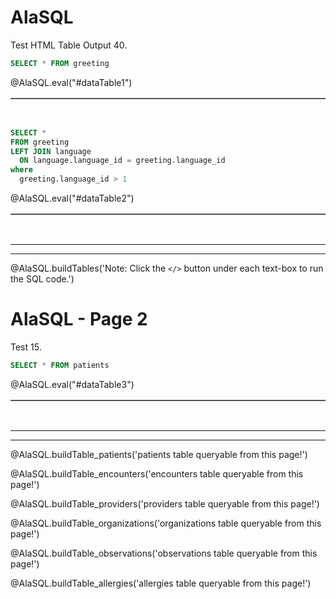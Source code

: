 <!--

author:   Peter EF Camacho

email:    camachop@chop.edu

version:  1.0.0

language: en

narrator: US English Female

logo:     https://liascript.github.io/img/bg-showcase-2.jpg

comment:  Macros for executing SQL code snippets with AlaSQL in LiaScript.

script: https://cdn.jsdelivr.net/npm/alasql@0.6.5/dist/alasql.min.js
attribute: [AlaSQL](https://alasql.org)
           by [Andrey Gershun](agershun@gmail.com)
           & [Mathias Rangel Wulff](m@rawu.dk)
           is licensed under [MIT](https://opensource.org/licenses/MIT)

script: https://cdnjs.cloudflare.com/ajax/libs/PapaParse/4.6.1/papaparse.min.js
attribute: [PapaParse](https://www.papaparse.com)
           by [Matthew Holt](https://twitter.com/mholt6)
           is licensed under [MIT](https://opensource.org/licenses/MIT)

script: https://cdnjs.cloudflare.com/ajax/libs/jquery/3.6.0/jquery.min.js
attribute: [jQuery](https://jquery.com/)
           is licensed under [OpenJS Foundation](https://openjsf.org/)

@AlaSQL.eval
<script>
//////////////////////////////////////////////////////////////////////////////////////////////////////////////////////////////
// BUILD FUNCTIONS
//////////////////////////////////////////////////////////////////////////////////////////////////////////////////////////////
function buildHtmlTable() {
  // Builds the HTML Table out of myList, and writes output to the id attribute assigned via the "@0" argument to this marco.
  var columns = addAllColumnHeaders(myList);
  for (var i = 0 ; i < myList.length ; i++) {
    var row$ = $('<tr/>');
    for (var colIndex = 0 ; colIndex < columns.length ; colIndex++) {
      var cellValue = myList[i][columns[colIndex]];
      if (cellValue == null) { cellValue = ""; }
      row$.append($('<td/>').html(cellValue));
    }
    $(@0).append(row$);
  }
  try { // Error Handling for no null.
    var rowCount = document.getElementById(@0.substring(1)).rows.length - 1;
  } catch(err) {
    var cnt = 0
  }
  if (rowCount > 0) {
    var complete_message = "Query Execution Complete! (See Result Set Below)..."
  } else {
    var complete_message = "No Data to Return.."
  }
  return JSON.stringify(complete_message, null, 3);
}
function addAllColumnHeaders(myList) {
  // Creates and Returns Header Row From Array Data Provided as Input.
  var columnSet = [];
  var headerTr$ = $('<tr/>');
  for (var i = 0 ; i < myList.length ; i++) {
    var rowHash = myList[i];
    for (var key in rowHash) {
      if ($.inArray(key, columnSet) == -1){
        columnSet.push(key);
        headerTr$.append($('<th/>').html(key));
      }
    }
  }
  $(@0).append(headerTr$);
  return columnSet;
}
//////////////////////////////////////////////////////////////////////////////////////////////////////////////////////////////
// 
//////////////////////////////////////////////////////////////////////////////////////////////////////////////////////////////
try {
    var myinput=`@input`
    myinput=myinput.replace(/;$/, ""); // remove trailing semi-colon
    var myStriptArray= myinput.split(';');
    var arrayLength = myStriptArray.length;
    console.clear();
    for (var i = 0; i < arrayLength; i++) {
        if((myStriptArray[i].trim()).length != 0) { // ignore blank queries.
            var myList=alasql(myStriptArray[i]);
        }
        if (myList != 1  & ((myStriptArray[i].trim()).length) != 0) { // If data is returned, format output as table.
            $(@0).html(""); // clear out existing data
            buildHtmlTable();
        } else {
            $(@0).html(""); // clear out existing data
            JSON.stringify("No Data to Return..", null, 3);
        }
    }
} catch(e) {
  let error = new LiaError(e.message, 1);
  try {
    let log = e.message.match(/.*line (\d):.*\n.*\n.*\n(.*)/);
    error.add_detail(0, e.name+": "+log[2], "error", log[1] -1 , 0);
  } catch(e) {
  }
  throw error;
}
</script>
@end

@AlaSQL.buildTables
<script>
    alasql("DROP TABLE IF EXISTS greeting;");
    alasql("CREATE TABLE IF NOT EXISTS greeting (language_id INT, hello STRING);");
    alasql("INSERT INTO greeting VALUES (1,'Hello!');");
    alasql("INSERT INTO greeting VALUES (2,'Aloha!');");
    alasql("INSERT INTO greeting VALUES (3,'Bonjour!');");
    alasql("DROP TABLE IF EXISTS language;");
    alasql("CREATE TABLE IF NOT EXISTS language (language_id INT, language_name STRING);");
    alasql("INSERT INTO language VALUES (1,'English');");
    alasql("INSERT INTO language VALUES (2,'Hawaiian');");
    alasql("INSERT INTO language VALUES (3,'French');");
    JSON.stringify(@0);
</script>
@end

@AlaSQL.buildTable_patients
<script>
    alasql("DROP TABLE IF EXISTS patients;");
    alasql("create table patients (id text,birthdate date,deathdate date,ssn text,drivers text,passport text,prefix text,first text,last text,suffix text,maiden text,marital text,race text,ethnicity text,gender text,birthplace text,address text,city text,state text,county text,zip integer,lat real,lon real);");
    alasql("INSERT INTO patients VALUES ('bf35e4fa-ea4f-40a4-8fe6-1f2f26e0aa45','2000-11-21',null,'999-87-8860','S99917788',null,'Ms.','Cecila','Feil',null,null,null,'white','nonhispanic','F','Nahant  Massachusetts  US','873 Mueller Arcade Unit 96','Ashland','Massachusetts','Middlesex County',null,42.2138985577807,-71.503695110333);");
    alasql("INSERT INTO patients VALUES ('e3af2463-f4c9-4dbb-a8d2-d6a08c5b1460','2013-07-02',null,'999-82-6451',null,null,null,'Lorrie','Leannon',null,null,null,'white','nonhispanic','F','Winthrop  Massachusetts  US','813 Casper Street','Peabody','Massachusetts','Essex County',1940,42.4951616189433,-71.0071749067398);");
    alasql("INSERT INTO patients VALUES ('e061409e-4b85-4ec1-b1f7-02677d51f763','1997-09-11',null,'999-32-2366','S99995098','X50396137X','Ms.','Tabetha','OHara',null,null,null,'white','nonhispanic','F','Auburn  Massachusetts  US','1080 Sawayn Gateway Suite 9','Framingham','Massachusetts','Middlesex County',1701,42.3224819015944,-71.4003256055831);");
    alasql("INSERT INTO patients VALUES ('71e13815-55fb-4734-bcac-6079160d82a0','1973-06-02',null,'999-94-8759','S99996780','X23275205X','Mrs.','Laticia','Flatley',null,'Rempel203','M','white','nonhispanic','F','Boston  Massachusetts  US','469 Gerhold Bay Unit 34','Waltham','Massachusetts','Middlesex County',2451,42.4312144913848,-71.2680783842969);");
    alasql("INSERT INTO patients VALUES ('ca3330c5-bbbc-47e7-addb-302f2e069986','2003-06-23',null,'999-44-5854','S99912993',null,null,'Golden','Pollich',null,null,null,'white','nonhispanic','F','Carlisle  Massachusetts  US','792 OKon Byway','Springfield','Massachusetts','Hampden County',1105,42.0930726815877,-72.5803988374441);");
    alasql("INSERT INTO patients VALUES ('24bca5cf-ba55-457f-8e80-49690202443c','1977-06-28',null,'999-31-8026','S99975475','X46617643X','Mr.','Lionel','Fadel',null,null,'M','white','nonhispanic','M','Dighton  Massachusetts  US','1015 Parisian Divide Unit 26','Fairhaven','Massachusetts','Bristol County',null,41.6529893063487,-70.8948756027136);");
    alasql("INSERT INTO patients VALUES ('841095eb-d29f-4492-8f0e-08011321e85d','2017-04-08',null,'999-81-1909',null,null,null,'Carlton','Leffler',null,null,null,'asian','nonhispanic','M','Ipswich  Massachusetts  US','344 Feest Camp Suite 73','Wakefield','Massachusetts','Middlesex County',1880,42.4780284069299,-71.0892699664186);");
    alasql("INSERT INTO patients VALUES ('ee7f6c74-a8ed-4147-b8e2-4879c8657b0f','1950-04-11',null,'999-24-8407','S99984370','X70737069X','Mr.','Kelvin','Powlowski',null,null,'M','white','nonhispanic','M','Fall River  Massachusetts  US','623 Runolfsson Annex Suite 88','Revere','Massachusetts','Suffolk County',2151,42.4674386785624,-71.0070987954362);");
    alasql("INSERT INTO patients VALUES ('ab6a2662-f6d1-4da6-b3ce-3929d68650d7','1971-01-16',null,'999-76-3317','S99978505','X28929072X','Mrs.','Miesha','Wyman',null,'Jacobs452','M','white','nonhispanic','F','Harvard  Massachusetts  US','850 Thiel Road Unit 0','Westfield','Massachusetts','Hampden County',1086,42.0904434489837,-72.7927566478986);");
    alasql("INSERT INTO patients VALUES ('4440ff11-69ec-440b-a2bd-dc1c14105e8e','2001-11-20',null,'999-68-1710','S99968894',null,'Ms.','Ona','Dooley',null,null,null,'white','hispanic','F','Athol  Massachusetts  US','1048 Weimann Throughway','Northborough','Massachusetts','Worcester County',null,42.3661545339449,-71.6515505734496);");
    alasql("INSERT INTO patients VALUES ('1aa71b23-790e-4d22-92da-c689682c8993','1993-05-03',null,'999-84-7590','S99922416','X45217366X','Ms.','Jeannie','VonRueden',null,null,null,'white','nonhispanic','F','Ashburnham  Massachusetts  US','711 Williamson Dale','Ayer','Massachusetts','Middlesex County',null,42.5198988512541,-71.6009012317879);");
    alasql("INSERT INTO patients VALUES ('848e0227-5d5d-4bdf-8603-207cdea72e2a','1949-03-27',null,'999-87-5716','S99971093','X51980015X','Mrs.','Alda','Kris',null,'Satterfield305','M','white','nonhispanic','F','Mansfield  Massachusetts  US','1090 Wiegand Union','Attleboro','Massachusetts','Bristol County',null,41.9326094578451,-71.3272454816091);");
    alasql("INSERT INTO patients VALUES ('eafd1fd3-3778-423a-ba79-4584bd310eb4','2003-07-05',null,'999-39-2345','S99942603',null,null,'Buford','Lynch',null,null,null,'white','nonhispanic','M','Walpole  Massachusetts  US','332 Witting Mission','Malden','Massachusetts','Middlesex County',null,42.4569197038897,-71.0641138577902);");
    alasql("INSERT INTO patients VALUES ('0288abb6-633c-40c3-ba0c-66c7d957727e','1950-11-28',null,'999-18-7195','S99953954','X15598453X','Mrs.','Keva','Shanahan',null,'Reichel38','M','white','nonhispanic','F','Winchendon  Massachusetts  US','169 Witting Orchard Unit 98','Williamstown','Massachusetts','Berkshire County',null,42.7353013466036,-73.1923384461437);");
    alasql("INSERT INTO patients VALUES ('097079b1-ff8f-4ee0-8ce3-0ea744ecfa21','2003-06-18',null,'999-43-8940','S99945945',null,null,'Maribeth','DAmore',null,null,null,'white','hispanic','F','Fall River  Massachusetts  US','238 Mills Hollow','Holyoke','Massachusetts','Hampden County',1040,42.1738356843755,-72.6457553208547);");
    alasql("INSERT INTO patients VALUES ('78a9a8d6-b3b2-47dc-b4a0-867abec7c78f','1993-05-01',null,'999-75-7372','S99974220','X59022582X','Mr.','James','Wyman',null,null,null,'white','nonhispanic','M','Stoughton  Massachusetts  US','702 Stoltenberg Course Apt 16','Attleboro','Massachusetts','Bristol County',2703,41.9406317547512,-71.311136544988);");
    alasql("INSERT INTO patients VALUES ('c05478a7-a4df-4fd3-8d68-60b9452d4781','2010-10-14',null,'999-96-3194',null,null,null,'Brandon','Hagenes',null,null,null,'white','nonhispanic','M','Natick  Massachusetts  US','519 Thiel Annex Apt 55','Pittsfield','Massachusetts','Berkshire County',null,42.4079671056193,-73.3177862656724);");
    alasql("INSERT INTO patients VALUES ('e188fafe-c1bb-45dc-9627-4ff4e4bc0ec0','2008-07-16',null,'999-93-5743',null,null,null,'Frances','Schumm',null,null,null,'white','nonhispanic','M','Chelsea  Massachusetts  US','826 Hammes Mission Apt 1','Natick','Massachusetts','Middlesex County',null,42.2584672080661,-71.3444415391516);");
    alasql("INSERT INTO patients VALUES ('8db0d104-4c3f-40d3-bcf5-f5eb81b7308f','2002-03-02',null,'999-93-1045','S99931036',null,'Ms.','Essie','Kutch',null,null,null,'white','nonhispanic','F','Cambridge  Massachusetts  US','219 Gorczany Gateway Unit 71','Chelmsford','Massachusetts','Middlesex County',null,42.5642627698721,-71.3448142130082);");
    alasql("INSERT INTO patients VALUES ('df7c1d66-eac2-49bd-9d12-ee17e8758f68','1979-11-19',null,'999-19-4886','S99963281','X82905419X','Mrs.','Iraida','Oberbrunner',null,'Sporer811','M','white','nonhispanic','F','Hanson  Massachusetts  US','903 Spencer Gate Suite 97','Springfield','Massachusetts','Hampden County',null,42.018977154431,-72.5783835627201);");
    alasql("INSERT INTO patients VALUES ('68878f91-5962-4ef2-83e7-43b8298c1708','1977-11-07',null,'999-40-6743','S99988503','X59484000X','Mr.','Ali','Maggio',null,null,'S','asian','nonhispanic','M','Taunton  Massachusetts  US','448 Rath Glen','Boston','Massachusetts','Suffolk County',2118,42.3425177110989,-71.1548454376564);");
    alasql("INSERT INTO patients VALUES ('1c2aa038-9366-4c7d-9a3e-52cb753a670f','1962-09-13',null,'999-19-8817','S99966954','X83180931X','Mr.','Homero','Carrillo',null,null,'M','white','hispanic','M','Gaudalajara  Jalisco  MX','627 Weissnat Fork','Boston','Massachusetts','Suffolk County',2128,42.3109346386431,-71.0700902117231);");
    alasql("INSERT INTO patients VALUES ('8d202c65-427d-4190-8c28-3aa27e1a9f4c','1986-10-24',null,'999-82-4546','S99932840','X66208297X','Mrs.','Mariam','Bogisich',null,'Hermann103','M','white','nonhispanic','F','Milton  Massachusetts  US','1032 McClure Extension Unit 88','Framingham','Massachusetts','Middlesex County',1701,42.3029088307893,-71.4025310847364);");
    alasql("INSERT INTO patients VALUES ('2a6d1e58-88eb-4be0-b6b4-59a471257c2e','1964-10-10',null,'999-22-8704','S99976805','X66668021X','Ms.','Nikia','Herzog',null,null,'S','white','nonhispanic','F','Wareham  Massachusetts  US','679 Robel Junction Apt 36','Quincy','Massachusetts','Norfolk County',2169,42.2640821758816,-71.0518467413496);");
    alasql("INSERT INTO patients VALUES ('e6ff4bf9-09c2-4976-aa84-cca142207cf8','1998-12-23',null,'999-91-5603','S99952608','X23816401X','Ms.','Corie','Howe',null,null,null,'white','nonhispanic','F','West Boylston  Massachusetts  US','580 Hickle Dam','Brookline','Massachusetts','Norfolk County',2215,42.3312937592791,-71.1672225619312);");
    JSON.stringify(@0);
</script>
@end

@AlaSQL.buildTable_encounters
<script>
    alasql("DROP TABLE IF EXISTS encounters;");
    alasql("create table encounters (id text,start date,stop date,patient text,organization text,provider text,encounterclass text,description text,reasondescription text);");
    alasql("INSERT INTO encounters VALUES ('a61f97fa-70c3-4366-90e1-7c6fdcba5cbb','2002-01-24T20:46:46Z','2002-01-24T21:31:46Z','bf35e4fa-ea4f-40a4-8fe6-1f2f26e0aa45','24cb4eab-6166-3530-bddc-a5a8a14a4fc1','7bd4e666-a82d-3ad1-bc7c-b49eb726577b','ambulatory','Encounter for problem',null);");
    alasql("INSERT INTO encounters VALUES ('469fbd8a-ec48-4da9-9165-027144ccf9a0','2014-12-04T23:28:40Z','2014-12-05T00:08:40Z','e3af2463-f4c9-4dbb-a8d2-d6a08c5b1460','d692e283-0833-3201-8e55-4f868a9c0736','f4eb93d1-9187-3cfb-83a4-6d9cd77f7df6','ambulatory','Encounter for problem',null);");
    alasql("INSERT INTO encounters VALUES ('022ad487-e41c-43ba-90f3-eb2d6711f4d3','1998-07-19T12:55:35Z','1998-07-19T13:38:35Z','e061409e-4b85-4ec1-b1f7-02677d51f763','465de31f-3098-365c-af70-48a071e1f5aa','0a8a9359-7b33-3256-a068-b5a7d18ebe4b','ambulatory','Encounter for problem',null);");
    alasql("INSERT INTO encounters VALUES ('9607667e-4c98-4087-9c59-0fd5b6331078','1974-05-17T10:52:30Z','1974-05-17T11:07:30Z','71e13815-55fb-4734-bcac-6079160d82a0','6f122869-a856-3d65-8db9-099bf4f5bbb8','3180b739-e823-37a0-b307-52a6d67db4a5','ambulatory','Encounter for problem',null);");
    alasql("INSERT INTO encounters VALUES ('d8f2b92b-5971-455f-a0b9-99da66d03899','2004-07-03T22:12:27Z','2004-07-03T22:57:27Z','ca3330c5-bbbc-47e7-addb-302f2e069986','60457c13-adb2-3415-82c5-86ab5dab5f93','47cb5349-d261-324a-9109-c888f4a0e966','ambulatory','Encounter for problem',null);");
    alasql("INSERT INTO encounters VALUES ('1d475126-f3c0-41c9-a9ed-f4a0c9a955c4','1978-11-04T06:05:02Z','1978-11-04T06:51:02Z','24bca5cf-ba55-457f-8e80-49690202443c','ef6ab57c-ed94-3dbe-9861-812d515918b3','77a7881d-6dd5-32e1-9e18-521a59749572','ambulatory','Encounter for problem',null);");
    alasql("INSERT INTO encounters VALUES ('32622f63-734e-4433-8628-942ce1585e6a','2018-03-20T11:48:11Z','2018-03-20T12:36:11Z','841095eb-d29f-4492-8f0e-08011321e85d','d692e283-0833-3201-8e55-4f868a9c0736','f4eb93d1-9187-3cfb-83a4-6d9cd77f7df6','ambulatory','Encounter for problem',null);");
    alasql("INSERT INTO encounters VALUES ('0b7d2e65-a9df-4b74-84ed-25feffc23f62','1951-04-21T08:40:57Z','1951-04-21T08:55:57Z','ee7f6c74-a8ed-4147-b8e2-4879c8657b0f','d692e283-0833-3201-8e55-4f868a9c0736','f4eb93d1-9187-3cfb-83a4-6d9cd77f7df6','ambulatory','Encounter for problem',null);");
    alasql("INSERT INTO encounters VALUES ('603a0692-9302-459a-84b4-af631dc3aee8','1971-03-07T16:13:43Z','1971-03-07T16:28:43Z','ab6a2662-f6d1-4da6-b3ce-3929d68650d7','ebc3f5c4-6700-34af-8323-85621c313726','eabb2bff-3216-34da-9f29-824dbca901c3','ambulatory','Encounter for problem',null);");
    alasql("INSERT INTO encounters VALUES ('38de2a79-6bea-438e-963f-804823c1e32d','2002-05-31T06:08:11Z','2002-05-31T07:01:11Z','4440ff11-69ec-440b-a2bd-dc1c14105e8e','331f4c11-d298-308b-aaa1-d7825b29b57f','8ee28b4a-9018-3065-9f6b-0c9b69de7080','ambulatory','Encounter for problem',null);");
    alasql("INSERT INTO encounters VALUES ('228c992b-3877-454c-920d-fa629bb8c5d9','1994-05-12T20:03:59Z','1994-05-12T20:47:59Z','1aa71b23-790e-4d22-92da-c689682c8993','ac8356a5-78f8-3a63-8a1e-59e832fd54e7','f6065151-bf86-330b-a526-ac86b53b440b','ambulatory','Encounter for problem',null);");
    alasql("INSERT INTO encounters VALUES ('77427b07-f03b-49bc-9556-d69b4feed7ef','1950-01-07T13:40:23Z','1950-01-07T13:55:23Z','848e0227-5d5d-4bdf-8603-207cdea72e2a','5e765f2b-e908-3888-9fc7-df2cb87beb58','0359f968-d1a6-30eb-b1cc-e6cc0b4d3513','ambulatory','Encounter for problem',null);");
    alasql("INSERT INTO encounters VALUES ('36279aee-15ff-48ad-a4a6-8ba334466278','2004-12-06T09:48:16Z','2004-12-06T10:36:16Z','eafd1fd3-3778-423a-ba79-4584bd310eb4','d692e283-0833-3201-8e55-4f868a9c0736','f4eb93d1-9187-3cfb-83a4-6d9cd77f7df6','ambulatory','Encounter for problem',null);");
    alasql("INSERT INTO encounters VALUES ('a64c55df-b288-4f78-9996-d2ecf0b65c9d','1952-03-11T04:07:36Z','1952-03-11T04:22:36Z','0288abb6-633c-40c3-ba0c-66c7d957727e','4f3a530e-a2f7-3de0-9a09-c0a70a9ab894','3f15c687-0cfe-3bf2-9e62-34f3c85ff3cb','ambulatory','Encounter for problem',null);");
    alasql("INSERT INTO encounters VALUES ('9c3c633f-c33c-426c-b771-b6117ba7d6fc','2004-04-26T14:03:38Z','2004-04-26T14:42:38Z','097079b1-ff8f-4ee0-8ce3-0ea744ecfa21','5d4b9df1-93ae-3bc9-b680-03249990e558','af01a385-31d3-3c77-8fdb-2867fe88df2f','ambulatory','Encounter for problem',null);");
    alasql("INSERT INTO encounters VALUES ('7c0482a4-04fc-4cdc-9c2b-ff1f28f704db','1994-06-07T13:13:50Z','1994-06-07T13:57:50Z','78a9a8d6-b3b2-47dc-b4a0-867abec7c78f','5e765f2b-e908-3888-9fc7-df2cb87beb58','0359f968-d1a6-30eb-b1cc-e6cc0b4d3513','ambulatory','Encounter for problem',null);");
    alasql("INSERT INTO encounters VALUES ('6dbce8d2-3bb0-4ff9-8e9b-7152ff03cc0c','2011-10-24T09:24:08Z','2011-10-24T10:01:08Z','c05478a7-a4df-4fd3-8d68-60b9452d4781','4f3a530e-a2f7-3de0-9a09-c0a70a9ab894','3f15c687-0cfe-3bf2-9e62-34f3c85ff3cb','ambulatory','Encounter for problem',null);");
    alasql("INSERT INTO encounters VALUES ('5e4a49f2-47e7-4b76-9120-276a79f1766f','2009-01-22T22:23:00Z','2009-01-22T23:15:00Z','e188fafe-c1bb-45dc-9627-4ff4e4bc0ec0','465de31f-3098-365c-af70-48a071e1f5aa','0a8a9359-7b33-3256-a068-b5a7d18ebe4b','ambulatory','Encounter for problem',null);");
    alasql("INSERT INTO encounters VALUES ('e75460f0-5f5c-4aa2-ab0b-200310a96c63','2003-06-13T09:58:22Z','2003-06-13T10:35:22Z','8db0d104-4c3f-40d3-bcf5-f5eb81b7308f','b0e04623-b02c-3f8b-92ea-943fc4db60da','58b66cc1-2b86-377f-ad77-ad8164388e50','ambulatory','Encounter for problem',null);");
    alasql("INSERT INTO encounters VALUES ('a232db22-565f-4559-bb56-edf9021b74b2','1981-01-29T12:47:12Z','1981-01-29T13:33:12Z','df7c1d66-eac2-49bd-9d12-ee17e8758f68','fd328395-ab1d-35c6-a2d0-d05a9a79cf11','1530e81b-106c-32d5-95d5-42a710c92068','ambulatory','Encounter for problem',null);");
    alasql("INSERT INTO encounters VALUES ('95099931-0042-4524-b808-dd6b6447fc0e','1978-07-20T13:40:53Z','1978-07-20T14:17:53Z','68878f91-5962-4ef2-83e7-43b8298c1708','69176529-fd1f-3b3f-abce-a0a3626769eb','c9b3c857-2e24-320c-a79a-87b8a60de63c','ambulatory','Encounter for problem',null);");
    alasql("INSERT INTO encounters VALUES ('c90b2536-b388-479c-aa7e-3406fe4c2211','1963-07-23T15:56:00Z','1963-07-23T16:11:00Z','1c2aa038-9366-4c7d-9a3e-52cb753a670f','ff9863d3-3fa3-3861-900e-f00148f5d9c2','e49edc61-6ba6-324c-bef7-b65f0e10799f','ambulatory','Encounter for problem',null);");
    alasql("INSERT INTO encounters VALUES ('16bc6376-a1cc-4d63-8307-c5d7479dc021','1987-11-30T13:51:47Z','1987-11-30T14:41:47Z','8d202c65-427d-4190-8c28-3aa27e1a9f4c','465de31f-3098-365c-af70-48a071e1f5aa','0a8a9359-7b33-3256-a068-b5a7d18ebe4b','ambulatory','Encounter for problem',null);");
    alasql("INSERT INTO encounters VALUES ('f7ff5032-50cc-480e-90ca-848c85d6d014','1965-09-23T13:40:01Z','1965-09-23T13:55:01Z','2a6d1e58-88eb-4be0-b6b4-59a471257c2e','12c9daf5-a29c-36c9-ac55-28972463e566','aa89beb2-7bc6-35fa-83f7-4b32039e84eb','ambulatory','Encounter for problem',null);");
    alasql("INSERT INTO encounters VALUES ('6c760807-a6b7-4af4-8d50-f32325803448','2000-01-03T07:32:25Z','2000-01-03T08:22:25Z','e6ff4bf9-09c2-4976-aa84-cca142207cf8','3d10019f-c88e-3de5-9916-6107b9c0263d','4b04cd2f-3f27-35bc-8069-f4ca6339529f','ambulatory','Encounter for problem',null);");
    JSON.stringify(@0);
</script>
@end

@AlaSQL.buildTable_providers
<script>
    alasql("DROP TABLE IF EXISTS providers;");
    alasql("create table providers (id text,name text,gender text,speciality text,address text,city text,state text,zip text,lat real,lon real);");
    alasql("INSERT INTO providers VALUES ('7bd4e666-a82d-3ad1-bc7c-b49eb726577b','Lonna Dietrich','F','GENERAL PRACTICE','14 PROSPECT STREET','MILFORD','MA','01757',42.158692,-71.521419);");
    alasql("INSERT INTO providers VALUES ('f4eb93d1-9187-3cfb-83a4-6d9cd77f7df6','Vern Powlowski','M','GENERAL PRACTICE','585 LEBANON STREET','MELROSE','MA','02176',42.455723,-71.059019);");
    alasql("INSERT INTO providers VALUES ('0a8a9359-7b33-3256-a068-b5a7d18ebe4b','Keri Schmidt','F','GENERAL PRACTICE','115 LINCOLN STREET','FRAMINGHAM','MA','01701',42.307905,-71.436196);");
    alasql("INSERT INTO providers VALUES ('3180b739-e823-37a0-b307-52a6d67db4a5','Zana Considine','F','GENERAL PRACTICE','41 & 45 MALL ROAD','BURLINGTON','MA','01803',42.503227,-71.201713);");
    alasql("INSERT INTO providers VALUES ('47cb5349-d261-324a-9109-c888f4a0e966','Mohammed Parisian','M','GENERAL PRACTICE','759 CHESTNUT STREET','SPRINGFIELD','MA','01199',42.115454,-72.539978);");
    alasql("INSERT INTO providers VALUES ('77a7881d-6dd5-32e1-9e18-521a59749572','Phillip McCullough','M','GENERAL PRACTICE','88 LEWIS BAY ROAD','HYANNIS','MA','02601',41.748854,-70.740536);");
    alasql("INSERT INTO providers VALUES ('eabb2bff-3216-34da-9f29-824dbca901c3','Oscar Mateo','M','GENERAL PRACTICE','115 WEST SILVER STREET','WESTFIELD','MA','01085',42.138838,-72.755911);");
    alasql("INSERT INTO providers VALUES ('8ee28b4a-9018-3065-9f6b-0c9b69de7080','Malinda Cassin','F','GENERAL PRACTICE','201 HIGHLAND STREET','CLINTON','MA','01510',42.411887,-71.690005);");
    alasql("INSERT INTO providers VALUES ('f6065151-bf86-330b-a526-ac86b53b440b','Tressa Kovacek','F','GENERAL PRACTICE','200 GROTON ROAD','AYER','MA','01432',42.562221,-71.584844);");
    alasql("INSERT INTO providers VALUES ('0359f968-d1a6-30eb-b1cc-e6cc0b4d3513','Gaynell Streich','F','GENERAL PRACTICE','211 PARK STREET','ATTLEBORO','MA','02703',41.931653,-71.294503);");
    alasql("INSERT INTO providers VALUES ('3f15c687-0cfe-3bf2-9e62-34f3c85ff3cb','Jesús Quiroz','M','GENERAL PRACTICE','725 NORTH STREET','PITTSFIELD','MA','01201',42.452045,-73.26054);");
    alasql("INSERT INTO providers VALUES ('af01a385-31d3-3c77-8fdb-2867fe88df2f','Garth Wyman','M','GENERAL PRACTICE','575 BEECH STREET','HOLYOKE','MA','01040',42.211656,-72.642448);");
    alasql("INSERT INTO providers VALUES ('58b66cc1-2b86-377f-ad77-ad8164388e50','Veda Pfeffer','F','GENERAL PRACTICE','295 VARNUM AVENUE','LOWELL','MA','01854',42.638893,-71.322107);");
    alasql("INSERT INTO providers VALUES ('1530e81b-106c-32d5-95d5-42a710c92068','Wayne Mertz','M','GENERAL PRACTICE','271 CAREW STREET','SPRINGFIELD','MA','01104',42.115454,-72.539978);");
    alasql("INSERT INTO providers VALUES ('c9b3c857-2e24-320c-a79a-87b8a60de63c','Suzette Monahan','F','GENERAL PRACTICE','330 MOUNT AUBURN STREET','CAMBRIDGE','MA','02138',42.375967,-71.118275);");
    alasql("INSERT INTO providers VALUES ('e49edc61-6ba6-324c-bef7-b65f0e10799f','Carolyne Howell','F','GENERAL PRACTICE','51 BLOSSOM STREET','BOSTON','MA','02114',42.33196,-71.020173);");
    alasql("INSERT INTO providers VALUES ('aa89beb2-7bc6-35fa-83f7-4b32039e84eb','Sanford Gottlieb','M','GENERAL PRACTICE','199 REEDSDALE ROAD','MILTON','MA','02186',42.241589,-71.082651);");
    alasql("INSERT INTO providers VALUES ('4b04cd2f-3f27-35bc-8069-f4ca6339529f','Maile Frami','F','GENERAL PRACTICE','2014 WASHINGTON STREET','NEWTON','MA','02462',42.331876,-71.208402);");
    JSON.stringify(@0);
</script>

@AlaSQL.buildTable_organizations
<script>
    alasql("DROP TABLE IF EXISTS organizations;");
    alasql("create table organizations (id text,name text,address text,city text,state text,zip text,lat real,lon real,phone text);");
    alasql("INSERT INTO organizations VALUES ('24cb4eab-6166-3530-bddc-a5a8a14a4fc1','MILFORD REGIONAL MEDICAL CENTER','14 PROSPECT STREET','MILFORD','MA','01757',42.158692,-71.521419,'5084731190');");
    alasql("INSERT INTO organizations VALUES ('d692e283-0833-3201-8e55-4f868a9c0736','HALLMARK HEALTH SYSTEM','585 LEBANON STREET','MELROSE','MA','02176',42.455723,-71.059019,'7819793000');");
    alasql("INSERT INTO organizations VALUES ('465de31f-3098-365c-af70-48a071e1f5aa','METROWEST MEDICAL CENTER','115 LINCOLN STREET','FRAMINGHAM','MA','01701',42.307905,-71.436196,'5083831000');");
    alasql("INSERT INTO organizations VALUES ('6f122869-a856-3d65-8db9-099bf4f5bbb8','LAHEY HOSPITAL & MEDICAL CENTER  BURLINGTON','41 & 45 MALL ROAD','BURLINGTON','MA','01803',42.503227,-71.201713,'7817445100');");
    alasql("INSERT INTO organizations VALUES ('60457c13-adb2-3415-82c5-86ab5dab5f93','BAYSTATE MEDICAL CENTER','759 CHESTNUT STREET','SPRINGFIELD','MA','01199',42.115454,-72.539978,'4137940000');");
    alasql("INSERT INTO organizations VALUES ('ef6ab57c-ed94-3dbe-9861-812d515918b3','CAPE COD HOSPITAL','88 LEWIS BAY ROAD','HYANNIS','MA','02601',41.748854,-70.740536,'5087711800');");
    alasql("INSERT INTO organizations VALUES ('ebc3f5c4-6700-34af-8323-85621c313726','NOBLE HOSPITAL','115 WEST SILVER STREET','WESTFIELD','MA','01085',42.138838,-72.755911,'4135682811');");
    alasql("INSERT INTO organizations VALUES ('331f4c11-d298-308b-aaa1-d7825b29b57f','CLINTON HOSPITAL ASSOCIATION','201 HIGHLAND STREET','CLINTON','MA','01510',42.411887,-71.690005,'9783683000');");
    alasql("INSERT INTO organizations VALUES ('ac8356a5-78f8-3a63-8a1e-59e832fd54e7','NASHOBA VALLEY MEDICAL CENTER','200 GROTON ROAD','AYER','MA','01432',42.562221,-71.584844,'9787849000');");
    alasql("INSERT INTO organizations VALUES ('5e765f2b-e908-3888-9fc7-df2cb87beb58','STURDY MEMORIAL HOSPITAL','211 PARK STREET','ATTLEBORO','MA','02703',41.931653,-71.294503,'5082225200');");
    alasql("INSERT INTO organizations VALUES ('4f3a530e-a2f7-3de0-9a09-c0a70a9ab894','BERKSHIRE MEDICAL CENTER INC - 1','725 NORTH STREET','PITTSFIELD','MA','01201',42.452045,-73.26054,'4134472000');");
    alasql("INSERT INTO organizations VALUES ('5d4b9df1-93ae-3bc9-b680-03249990e558','HOLYOKE MEDICAL CENTER','575 BEECH STREET','HOLYOKE','MA','01040',42.211656,-72.642448,'4135342500');");
    alasql("INSERT INTO organizations VALUES ('b0e04623-b02c-3f8b-92ea-943fc4db60da','LOWELL GENERAL HOSPITAL','295 VARNUM AVENUE','LOWELL','MA','01854',42.638893,-71.322107,'9789376000');");
    alasql("INSERT INTO organizations VALUES ('fd328395-ab1d-35c6-a2d0-d05a9a79cf11','MERCY MEDICAL CTR','271 CAREW STREET','SPRINGFIELD','MA','01104',42.115454,-72.539978,'4137489000');");
    alasql("INSERT INTO organizations VALUES ('69176529-fd1f-3b3f-abce-a0a3626769eb','MOUNT AUBURN HOSPITAL','330 MOUNT AUBURN STREET','CAMBRIDGE','MA','02138',42.375967,-71.118275,'6174923500');");
    alasql("INSERT INTO organizations VALUES ('ff9863d3-3fa3-3861-900e-f00148f5d9c2','SHRINERS HOSPITAL FOR CHILDREN - BOSTON  THE','51 BLOSSOM STREET','BOSTON','MA','02114',42.33196,-71.020173,'6177223000');");
    alasql("INSERT INTO organizations VALUES ('12c9daf5-a29c-36c9-ac55-28972463e566','BETH ISRAEL DEACONESS HOSPITAL-MILTON INC','199 REEDSDALE ROAD','MILTON','MA','02186',42.241589,-71.082651,'6176964600');");
    alasql("INSERT INTO organizations VALUES ('3d10019f-c88e-3de5-9916-6107b9c0263d','NEWTON-WELLESLEY HOSPITAL','2014 WASHINGTON STREET','NEWTON','MA','02462',42.331876,-71.208402,'6172436000');");
    JSON.stringify(@0);
</script>
@end

@AlaSQL.buildTable_allergies
<script>
    alasql("DROP TABLE IF EXISTS allergies;");
    alasql("create table allergies (start date,stop date,patient text,encounter text,description text);");
    alasql("INSERT INTO allergies VALUES ('2002-01-24',null,'bf35e4fa-ea4f-40a4-8fe6-1f2f26e0aa45','a61f97fa-70c3-4366-90e1-7c6fdcba5cbb','Latex allergy');");
    alasql("INSERT INTO allergies VALUES ('2002-01-24',null,'bf35e4fa-ea4f-40a4-8fe6-1f2f26e0aa45','a61f97fa-70c3-4366-90e1-7c6fdcba5cbb','Allergy to mould');");
    alasql("INSERT INTO allergies VALUES ('2002-01-24',null,'bf35e4fa-ea4f-40a4-8fe6-1f2f26e0aa45','a61f97fa-70c3-4366-90e1-7c6fdcba5cbb','House dust mite allergy');");
    alasql("INSERT INTO allergies VALUES ('2002-01-24',null,'bf35e4fa-ea4f-40a4-8fe6-1f2f26e0aa45','a61f97fa-70c3-4366-90e1-7c6fdcba5cbb','Dander (animal) allergy');");
    alasql("INSERT INTO allergies VALUES ('2002-01-24',null,'bf35e4fa-ea4f-40a4-8fe6-1f2f26e0aa45','a61f97fa-70c3-4366-90e1-7c6fdcba5cbb','Allergy to grass pollen');");
    alasql("INSERT INTO allergies VALUES ('2002-01-24',null,'bf35e4fa-ea4f-40a4-8fe6-1f2f26e0aa45','a61f97fa-70c3-4366-90e1-7c6fdcba5cbb','Allergy to tree pollen');");
    alasql("INSERT INTO allergies VALUES ('2002-01-24',null,'bf35e4fa-ea4f-40a4-8fe6-1f2f26e0aa45','a61f97fa-70c3-4366-90e1-7c6fdcba5cbb','Allergy to wheat');");
    alasql("INSERT INTO allergies VALUES ('2002-01-24',null,'bf35e4fa-ea4f-40a4-8fe6-1f2f26e0aa45','a61f97fa-70c3-4366-90e1-7c6fdcba5cbb','Shellfish allergy');");
    alasql("INSERT INTO allergies VALUES ('2002-01-24',null,'bf35e4fa-ea4f-40a4-8fe6-1f2f26e0aa45','a61f97fa-70c3-4366-90e1-7c6fdcba5cbb','Allergy to fish');");
    alasql("INSERT INTO allergies VALUES ('2002-01-24',null,'bf35e4fa-ea4f-40a4-8fe6-1f2f26e0aa45','a61f97fa-70c3-4366-90e1-7c6fdcba5cbb','Allergy to peanuts');");
    alasql("INSERT INTO allergies VALUES ('2014-12-04',null,'e3af2463-f4c9-4dbb-a8d2-d6a08c5b1460','469fbd8a-ec48-4da9-9165-027144ccf9a0','Latex allergy');");
    alasql("INSERT INTO allergies VALUES ('2014-12-04',null,'e3af2463-f4c9-4dbb-a8d2-d6a08c5b1460','469fbd8a-ec48-4da9-9165-027144ccf9a0','Allergy to mould');");
    alasql("INSERT INTO allergies VALUES ('2014-12-04',null,'e3af2463-f4c9-4dbb-a8d2-d6a08c5b1460','469fbd8a-ec48-4da9-9165-027144ccf9a0','House dust mite allergy');");
    alasql("INSERT INTO allergies VALUES ('2014-12-04',null,'e3af2463-f4c9-4dbb-a8d2-d6a08c5b1460','469fbd8a-ec48-4da9-9165-027144ccf9a0','Dander (animal) allergy');");
    alasql("INSERT INTO allergies VALUES ('2014-12-04',null,'e3af2463-f4c9-4dbb-a8d2-d6a08c5b1460','469fbd8a-ec48-4da9-9165-027144ccf9a0','Allergy to grass pollen');");
    alasql("INSERT INTO allergies VALUES ('2014-12-04',null,'e3af2463-f4c9-4dbb-a8d2-d6a08c5b1460','469fbd8a-ec48-4da9-9165-027144ccf9a0','Allergy to tree pollen');");
    alasql("INSERT INTO allergies VALUES ('2014-12-04',null,'e3af2463-f4c9-4dbb-a8d2-d6a08c5b1460','469fbd8a-ec48-4da9-9165-027144ccf9a0','Allergy to wheat');");
    alasql("INSERT INTO allergies VALUES ('2014-12-04',null,'e3af2463-f4c9-4dbb-a8d2-d6a08c5b1460','469fbd8a-ec48-4da9-9165-027144ccf9a0','Allergy to fish');");
    alasql("INSERT INTO allergies VALUES ('2014-12-04',null,'e3af2463-f4c9-4dbb-a8d2-d6a08c5b1460','469fbd8a-ec48-4da9-9165-027144ccf9a0','Allergy to peanuts');");
    alasql("INSERT INTO allergies VALUES ('1998-07-19','2014-03-20','e061409e-4b85-4ec1-b1f7-02677d51f763','022ad487-e41c-43ba-90f3-eb2d6711f4d3','Allergy to mould');");
    alasql("INSERT INTO allergies VALUES ('1998-07-19','2014-03-20','e061409e-4b85-4ec1-b1f7-02677d51f763','022ad487-e41c-43ba-90f3-eb2d6711f4d3','Dander (animal) allergy');");
    alasql("INSERT INTO allergies VALUES ('1998-07-19',null,'e061409e-4b85-4ec1-b1f7-02677d51f763','022ad487-e41c-43ba-90f3-eb2d6711f4d3','Allergy to grass pollen');");
    alasql("INSERT INTO allergies VALUES ('1998-07-19',null,'e061409e-4b85-4ec1-b1f7-02677d51f763','022ad487-e41c-43ba-90f3-eb2d6711f4d3','Allergy to peanuts');");
    alasql("INSERT INTO allergies VALUES ('1974-05-17',null,'71e13815-55fb-4734-bcac-6079160d82a0','9607667e-4c98-4087-9c59-0fd5b6331078','Allergy to tree pollen');");
    alasql("INSERT INTO allergies VALUES ('1974-05-17',null,'71e13815-55fb-4734-bcac-6079160d82a0','9607667e-4c98-4087-9c59-0fd5b6331078','Allergy to fish');");
    alasql("INSERT INTO allergies VALUES ('1974-05-17',null,'71e13815-55fb-4734-bcac-6079160d82a0','9607667e-4c98-4087-9c59-0fd5b6331078','Allergy to peanuts');");
    alasql("INSERT INTO allergies VALUES ('2004-07-03',null,'ca3330c5-bbbc-47e7-addb-302f2e069986','d8f2b92b-5971-455f-a0b9-99da66d03899','Allergy to bee venom');");
    alasql("INSERT INTO allergies VALUES ('2004-07-03','2019-12-30','ca3330c5-bbbc-47e7-addb-302f2e069986','d8f2b92b-5971-455f-a0b9-99da66d03899','Allergy to mould');");
    alasql("INSERT INTO allergies VALUES ('2004-07-03',null,'ca3330c5-bbbc-47e7-addb-302f2e069986','d8f2b92b-5971-455f-a0b9-99da66d03899','House dust mite allergy');");
    alasql("INSERT INTO allergies VALUES ('2004-07-03',null,'ca3330c5-bbbc-47e7-addb-302f2e069986','d8f2b92b-5971-455f-a0b9-99da66d03899','Dander (animal) allergy');");
    alasql("INSERT INTO allergies VALUES ('2004-07-03',null,'ca3330c5-bbbc-47e7-addb-302f2e069986','d8f2b92b-5971-455f-a0b9-99da66d03899','Allergy to tree pollen');");
    alasql("INSERT INTO allergies VALUES ('2004-07-03',null,'ca3330c5-bbbc-47e7-addb-302f2e069986','d8f2b92b-5971-455f-a0b9-99da66d03899','Allergy to dairy product');");
    alasql("INSERT INTO allergies VALUES ('2004-07-03',null,'ca3330c5-bbbc-47e7-addb-302f2e069986','d8f2b92b-5971-455f-a0b9-99da66d03899','Allergy to nut');");
    alasql("INSERT INTO allergies VALUES ('2004-07-03',null,'ca3330c5-bbbc-47e7-addb-302f2e069986','d8f2b92b-5971-455f-a0b9-99da66d03899','Allergy to peanuts');");
    alasql("INSERT INTO allergies VALUES ('1978-11-04',null,'24bca5cf-ba55-457f-8e80-49690202443c','1d475126-f3c0-41c9-a9ed-f4a0c9a955c4','Allergy to mould');");
    alasql("INSERT INTO allergies VALUES ('1978-11-04',null,'24bca5cf-ba55-457f-8e80-49690202443c','1d475126-f3c0-41c9-a9ed-f4a0c9a955c4','Dander (animal) allergy');");
    alasql("INSERT INTO allergies VALUES ('1978-11-04',null,'24bca5cf-ba55-457f-8e80-49690202443c','1d475126-f3c0-41c9-a9ed-f4a0c9a955c4','Allergy to fish');");
    alasql("INSERT INTO allergies VALUES ('1978-11-04',null,'24bca5cf-ba55-457f-8e80-49690202443c','1d475126-f3c0-41c9-a9ed-f4a0c9a955c4','Allergy to peanuts');");
    alasql("INSERT INTO allergies VALUES ('2018-03-20',null,'841095eb-d29f-4492-8f0e-08011321e85d','32622f63-734e-4433-8628-942ce1585e6a','Allergy to mould');");
    alasql("INSERT INTO allergies VALUES ('2018-03-20',null,'841095eb-d29f-4492-8f0e-08011321e85d','32622f63-734e-4433-8628-942ce1585e6a','House dust mite allergy');");
    alasql("INSERT INTO allergies VALUES ('2018-03-20',null,'841095eb-d29f-4492-8f0e-08011321e85d','32622f63-734e-4433-8628-942ce1585e6a','Dander (animal) allergy');");
    alasql("INSERT INTO allergies VALUES ('2018-03-20',null,'841095eb-d29f-4492-8f0e-08011321e85d','32622f63-734e-4433-8628-942ce1585e6a','Allergy to grass pollen');");
    alasql("INSERT INTO allergies VALUES ('2018-03-20',null,'841095eb-d29f-4492-8f0e-08011321e85d','32622f63-734e-4433-8628-942ce1585e6a','Allergy to tree pollen');");
    alasql("INSERT INTO allergies VALUES ('2018-03-20',null,'841095eb-d29f-4492-8f0e-08011321e85d','32622f63-734e-4433-8628-942ce1585e6a','Shellfish allergy');");
    alasql("INSERT INTO allergies VALUES ('2018-03-20',null,'841095eb-d29f-4492-8f0e-08011321e85d','32622f63-734e-4433-8628-942ce1585e6a','Allergy to nut');");
    alasql("INSERT INTO allergies VALUES ('2018-03-20',null,'841095eb-d29f-4492-8f0e-08011321e85d','32622f63-734e-4433-8628-942ce1585e6a','Allergy to peanuts');");
    alasql("INSERT INTO allergies VALUES ('1951-04-21',null,'ee7f6c74-a8ed-4147-b8e2-4879c8657b0f','0b7d2e65-a9df-4b74-84ed-25feffc23f62','Allergy to bee venom');");
    alasql("INSERT INTO allergies VALUES ('1951-04-21',null,'ee7f6c74-a8ed-4147-b8e2-4879c8657b0f','0b7d2e65-a9df-4b74-84ed-25feffc23f62','Allergy to peanuts');");
    alasql("INSERT INTO allergies VALUES ('1971-03-07',null,'ab6a2662-f6d1-4da6-b3ce-3929d68650d7','603a0692-9302-459a-84b4-af631dc3aee8','Allergy to bee venom');");
    alasql("INSERT INTO allergies VALUES ('1971-03-07',null,'ab6a2662-f6d1-4da6-b3ce-3929d68650d7','603a0692-9302-459a-84b4-af631dc3aee8','Allergy to fish');");
    alasql("INSERT INTO allergies VALUES ('1971-03-07',null,'ab6a2662-f6d1-4da6-b3ce-3929d68650d7','603a0692-9302-459a-84b4-af631dc3aee8','Allergy to nut');");
    alasql("INSERT INTO allergies VALUES ('1971-03-07',null,'ab6a2662-f6d1-4da6-b3ce-3929d68650d7','603a0692-9302-459a-84b4-af631dc3aee8','Allergy to peanuts');");
    alasql("INSERT INTO allergies VALUES ('2002-05-31',null,'4440ff11-69ec-440b-a2bd-dc1c14105e8e','38de2a79-6bea-438e-963f-804823c1e32d','Allergy to mould');");
    alasql("INSERT INTO allergies VALUES ('2002-05-31',null,'4440ff11-69ec-440b-a2bd-dc1c14105e8e','38de2a79-6bea-438e-963f-804823c1e32d','House dust mite allergy');");
    alasql("INSERT INTO allergies VALUES ('2002-05-31',null,'4440ff11-69ec-440b-a2bd-dc1c14105e8e','38de2a79-6bea-438e-963f-804823c1e32d','Dander (animal) allergy');");
    alasql("INSERT INTO allergies VALUES ('2002-05-31',null,'4440ff11-69ec-440b-a2bd-dc1c14105e8e','38de2a79-6bea-438e-963f-804823c1e32d','Allergy to grass pollen');");
    alasql("INSERT INTO allergies VALUES ('2002-05-31',null,'4440ff11-69ec-440b-a2bd-dc1c14105e8e','38de2a79-6bea-438e-963f-804823c1e32d','Allergy to tree pollen');");
    alasql("INSERT INTO allergies VALUES ('2002-05-31','2020-03-21','4440ff11-69ec-440b-a2bd-dc1c14105e8e','38de2a79-6bea-438e-963f-804823c1e32d','Allergy to eggs');");
    alasql("INSERT INTO allergies VALUES ('2002-05-31','2020-03-21','4440ff11-69ec-440b-a2bd-dc1c14105e8e','38de2a79-6bea-438e-963f-804823c1e32d','Allergy to wheat');");
    alasql("INSERT INTO allergies VALUES ('2002-05-31',null,'4440ff11-69ec-440b-a2bd-dc1c14105e8e','38de2a79-6bea-438e-963f-804823c1e32d','Allergy to peanuts');");
    alasql("INSERT INTO allergies VALUES ('1994-05-12','2011-02-03','1aa71b23-790e-4d22-92da-c689682c8993','228c992b-3877-454c-920d-fa629bb8c5d9','Latex allergy');");
    alasql("INSERT INTO allergies VALUES ('1994-05-12',null,'1aa71b23-790e-4d22-92da-c689682c8993','228c992b-3877-454c-920d-fa629bb8c5d9','Allergy to nut');");
    alasql("INSERT INTO allergies VALUES ('1994-05-12',null,'1aa71b23-790e-4d22-92da-c689682c8993','228c992b-3877-454c-920d-fa629bb8c5d9','Allergy to peanuts');");
    alasql("INSERT INTO allergies VALUES ('1950-01-07',null,'848e0227-5d5d-4bdf-8603-207cdea72e2a','77427b07-f03b-49bc-9556-d69b4feed7ef','Allergy to mould');");
    alasql("INSERT INTO allergies VALUES ('1950-01-07',null,'848e0227-5d5d-4bdf-8603-207cdea72e2a','77427b07-f03b-49bc-9556-d69b4feed7ef','House dust mite allergy');");
    alasql("INSERT INTO allergies VALUES ('1950-01-07',null,'848e0227-5d5d-4bdf-8603-207cdea72e2a','77427b07-f03b-49bc-9556-d69b4feed7ef','Dander (animal) allergy');");
    alasql("INSERT INTO allergies VALUES ('1950-01-07',null,'848e0227-5d5d-4bdf-8603-207cdea72e2a','77427b07-f03b-49bc-9556-d69b4feed7ef','Allergy to tree pollen');");
    alasql("INSERT INTO allergies VALUES ('1950-01-07',null,'848e0227-5d5d-4bdf-8603-207cdea72e2a','77427b07-f03b-49bc-9556-d69b4feed7ef','Allergy to soya');");
    alasql("INSERT INTO allergies VALUES ('1950-01-07',null,'848e0227-5d5d-4bdf-8603-207cdea72e2a','77427b07-f03b-49bc-9556-d69b4feed7ef','Allergy to peanuts');");
    alasql("INSERT INTO allergies VALUES ('2004-12-06',null,'eafd1fd3-3778-423a-ba79-4584bd310eb4','36279aee-15ff-48ad-a4a6-8ba334466278','Allergy to peanuts');");
    alasql("INSERT INTO allergies VALUES ('1952-03-10',null,'0288abb6-633c-40c3-ba0c-66c7d957727e','a64c55df-b288-4f78-9996-d2ecf0b65c9d','Allergy to mould');");
    alasql("INSERT INTO allergies VALUES ('1952-03-10',null,'0288abb6-633c-40c3-ba0c-66c7d957727e','a64c55df-b288-4f78-9996-d2ecf0b65c9d','House dust mite allergy');");
    alasql("INSERT INTO allergies VALUES ('1952-03-10',null,'0288abb6-633c-40c3-ba0c-66c7d957727e','a64c55df-b288-4f78-9996-d2ecf0b65c9d','Dander (animal) allergy');");
    alasql("INSERT INTO allergies VALUES ('1952-03-10',null,'0288abb6-633c-40c3-ba0c-66c7d957727e','a64c55df-b288-4f78-9996-d2ecf0b65c9d','Allergy to grass pollen');");
    alasql("INSERT INTO allergies VALUES ('1952-03-10',null,'0288abb6-633c-40c3-ba0c-66c7d957727e','a64c55df-b288-4f78-9996-d2ecf0b65c9d','Allergy to peanuts');");
    alasql("INSERT INTO allergies VALUES ('2004-04-26','2019-12-25','097079b1-ff8f-4ee0-8ce3-0ea744ecfa21','9c3c633f-c33c-426c-b771-b6117ba7d6fc','Allergy to mould');");
    alasql("INSERT INTO allergies VALUES ('2004-04-26',null,'097079b1-ff8f-4ee0-8ce3-0ea744ecfa21','9c3c633f-c33c-426c-b771-b6117ba7d6fc','Dander (animal) allergy');");
    alasql("INSERT INTO allergies VALUES ('2004-04-26',null,'097079b1-ff8f-4ee0-8ce3-0ea744ecfa21','9c3c633f-c33c-426c-b771-b6117ba7d6fc','Allergy to grass pollen');");
    alasql("INSERT INTO allergies VALUES ('2004-04-26',null,'097079b1-ff8f-4ee0-8ce3-0ea744ecfa21','9c3c633f-c33c-426c-b771-b6117ba7d6fc','Allergy to tree pollen');");
    alasql("INSERT INTO allergies VALUES ('2004-04-26',null,'097079b1-ff8f-4ee0-8ce3-0ea744ecfa21','9c3c633f-c33c-426c-b771-b6117ba7d6fc','Allergy to dairy product');");
    alasql("INSERT INTO allergies VALUES ('2004-04-26',null,'097079b1-ff8f-4ee0-8ce3-0ea744ecfa21','9c3c633f-c33c-426c-b771-b6117ba7d6fc','Allergy to soya');");
    alasql("INSERT INTO allergies VALUES ('2004-04-26',null,'097079b1-ff8f-4ee0-8ce3-0ea744ecfa21','9c3c633f-c33c-426c-b771-b6117ba7d6fc','Allergy to peanuts');");
    alasql("INSERT INTO allergies VALUES ('1994-06-07',null,'78a9a8d6-b3b2-47dc-b4a0-867abec7c78f','7c0482a4-04fc-4cdc-9c2b-ff1f28f704db','Allergy to bee venom');");
    alasql("INSERT INTO allergies VALUES ('1994-06-07',null,'78a9a8d6-b3b2-47dc-b4a0-867abec7c78f','7c0482a4-04fc-4cdc-9c2b-ff1f28f704db','Allergy to mould');");
    alasql("INSERT INTO allergies VALUES ('1994-06-07',null,'78a9a8d6-b3b2-47dc-b4a0-867abec7c78f','7c0482a4-04fc-4cdc-9c2b-ff1f28f704db','House dust mite allergy');");
    alasql("INSERT INTO allergies VALUES ('1994-06-07',null,'78a9a8d6-b3b2-47dc-b4a0-867abec7c78f','7c0482a4-04fc-4cdc-9c2b-ff1f28f704db','Dander (animal) allergy');");
    alasql("INSERT INTO allergies VALUES ('1994-06-07',null,'78a9a8d6-b3b2-47dc-b4a0-867abec7c78f','7c0482a4-04fc-4cdc-9c2b-ff1f28f704db','Allergy to tree pollen');");
    alasql("INSERT INTO allergies VALUES ('1994-06-07','2011-03-09','78a9a8d6-b3b2-47dc-b4a0-867abec7c78f','7c0482a4-04fc-4cdc-9c2b-ff1f28f704db','Allergy to dairy product');");
    alasql("INSERT INTO allergies VALUES ('1994-06-07',null,'78a9a8d6-b3b2-47dc-b4a0-867abec7c78f','7c0482a4-04fc-4cdc-9c2b-ff1f28f704db','Allergy to peanuts');");
    alasql("INSERT INTO allergies VALUES ('2011-10-24',null,'c05478a7-a4df-4fd3-8d68-60b9452d4781','6dbce8d2-3bb0-4ff9-8e9b-7152ff03cc0c','Latex allergy');");
    alasql("INSERT INTO allergies VALUES ('2011-10-24',null,'c05478a7-a4df-4fd3-8d68-60b9452d4781','6dbce8d2-3bb0-4ff9-8e9b-7152ff03cc0c','Allergy to bee venom');");
    alasql("INSERT INTO allergies VALUES ('2011-10-24',null,'c05478a7-a4df-4fd3-8d68-60b9452d4781','6dbce8d2-3bb0-4ff9-8e9b-7152ff03cc0c','Allergy to mould');");
    alasql("INSERT INTO allergies VALUES ('2011-10-24',null,'c05478a7-a4df-4fd3-8d68-60b9452d4781','6dbce8d2-3bb0-4ff9-8e9b-7152ff03cc0c','House dust mite allergy');");
    alasql("INSERT INTO allergies VALUES ('2011-10-24',null,'c05478a7-a4df-4fd3-8d68-60b9452d4781','6dbce8d2-3bb0-4ff9-8e9b-7152ff03cc0c','Dander (animal) allergy');");
    alasql("INSERT INTO allergies VALUES ('2011-10-24',null,'c05478a7-a4df-4fd3-8d68-60b9452d4781','6dbce8d2-3bb0-4ff9-8e9b-7152ff03cc0c','Allergy to grass pollen');");
    alasql("INSERT INTO allergies VALUES ('2011-10-24',null,'c05478a7-a4df-4fd3-8d68-60b9452d4781','6dbce8d2-3bb0-4ff9-8e9b-7152ff03cc0c','Allergy to tree pollen');");
    alasql("INSERT INTO allergies VALUES ('2011-10-24',null,'c05478a7-a4df-4fd3-8d68-60b9452d4781','6dbce8d2-3bb0-4ff9-8e9b-7152ff03cc0c','Allergy to eggs');");
    alasql("INSERT INTO allergies VALUES ('2011-10-24',null,'c05478a7-a4df-4fd3-8d68-60b9452d4781','6dbce8d2-3bb0-4ff9-8e9b-7152ff03cc0c','Allergy to peanuts');");
    alasql("INSERT INTO allergies VALUES ('2009-01-22',null,'e188fafe-c1bb-45dc-9627-4ff4e4bc0ec0','5e4a49f2-47e7-4b76-9120-276a79f1766f','Allergy to mould');");
    alasql("INSERT INTO allergies VALUES ('2009-01-22',null,'e188fafe-c1bb-45dc-9627-4ff4e4bc0ec0','5e4a49f2-47e7-4b76-9120-276a79f1766f','Dander (animal) allergy');");
    alasql("INSERT INTO allergies VALUES ('2009-01-22',null,'e188fafe-c1bb-45dc-9627-4ff4e4bc0ec0','5e4a49f2-47e7-4b76-9120-276a79f1766f','Allergy to grass pollen');");
    alasql("INSERT INTO allergies VALUES ('2009-01-22',null,'e188fafe-c1bb-45dc-9627-4ff4e4bc0ec0','5e4a49f2-47e7-4b76-9120-276a79f1766f','Allergy to tree pollen');");
    alasql("INSERT INTO allergies VALUES ('2009-01-22',null,'e188fafe-c1bb-45dc-9627-4ff4e4bc0ec0','5e4a49f2-47e7-4b76-9120-276a79f1766f','Allergy to wheat');");
    alasql("INSERT INTO allergies VALUES ('2009-01-22',null,'e188fafe-c1bb-45dc-9627-4ff4e4bc0ec0','5e4a49f2-47e7-4b76-9120-276a79f1766f','Allergy to fish');");
    alasql("INSERT INTO allergies VALUES ('2009-01-22',null,'e188fafe-c1bb-45dc-9627-4ff4e4bc0ec0','5e4a49f2-47e7-4b76-9120-276a79f1766f','Allergy to peanuts');");
    alasql("INSERT INTO allergies VALUES ('2003-06-13','2018-09-08','8db0d104-4c3f-40d3-bcf5-f5eb81b7308f','e75460f0-5f5c-4aa2-ab0b-200310a96c63','Allergy to mould');");
    alasql("INSERT INTO allergies VALUES ('2003-06-13','2018-09-08','8db0d104-4c3f-40d3-bcf5-f5eb81b7308f','e75460f0-5f5c-4aa2-ab0b-200310a96c63','House dust mite allergy');");
    alasql("INSERT INTO allergies VALUES ('2003-06-13','2018-09-08','8db0d104-4c3f-40d3-bcf5-f5eb81b7308f','e75460f0-5f5c-4aa2-ab0b-200310a96c63','Dander (animal) allergy');");
    alasql("INSERT INTO allergies VALUES ('2003-06-13',null,'8db0d104-4c3f-40d3-bcf5-f5eb81b7308f','e75460f0-5f5c-4aa2-ab0b-200310a96c63','Allergy to grass pollen');");
    alasql("INSERT INTO allergies VALUES ('2003-06-13',null,'8db0d104-4c3f-40d3-bcf5-f5eb81b7308f','e75460f0-5f5c-4aa2-ab0b-200310a96c63','Allergy to tree pollen');");
    alasql("INSERT INTO allergies VALUES ('2003-06-13','2019-05-02','8db0d104-4c3f-40d3-bcf5-f5eb81b7308f','e75460f0-5f5c-4aa2-ab0b-200310a96c63','Allergy to eggs');");
    alasql("INSERT INTO allergies VALUES ('2003-06-13','2019-05-02','8db0d104-4c3f-40d3-bcf5-f5eb81b7308f','e75460f0-5f5c-4aa2-ab0b-200310a96c63','Allergy to wheat');");
    alasql("INSERT INTO allergies VALUES ('2003-06-13',null,'8db0d104-4c3f-40d3-bcf5-f5eb81b7308f','e75460f0-5f5c-4aa2-ab0b-200310a96c63','Allergy to peanuts');");
    alasql("INSERT INTO allergies VALUES ('1981-01-29',null,'df7c1d66-eac2-49bd-9d12-ee17e8758f68','a232db22-565f-4559-bb56-edf9021b74b2','Allergy to mould');");
    alasql("INSERT INTO allergies VALUES ('1981-01-29',null,'df7c1d66-eac2-49bd-9d12-ee17e8758f68','a232db22-565f-4559-bb56-edf9021b74b2','Dander (animal) allergy');");
    alasql("INSERT INTO allergies VALUES ('1981-01-29',null,'df7c1d66-eac2-49bd-9d12-ee17e8758f68','a232db22-565f-4559-bb56-edf9021b74b2','Allergy to grass pollen');");
    alasql("INSERT INTO allergies VALUES ('1981-01-29',null,'df7c1d66-eac2-49bd-9d12-ee17e8758f68','a232db22-565f-4559-bb56-edf9021b74b2','Allergy to tree pollen');");
    alasql("INSERT INTO allergies VALUES ('1981-01-29',null,'df7c1d66-eac2-49bd-9d12-ee17e8758f68','a232db22-565f-4559-bb56-edf9021b74b2','Allergy to peanuts');");
    alasql("INSERT INTO allergies VALUES ('1978-07-20',null,'68878f91-5962-4ef2-83e7-43b8298c1708','95099931-0042-4524-b808-dd6b6447fc0e','Allergy to bee venom');");
    alasql("INSERT INTO allergies VALUES ('1978-07-20',null,'68878f91-5962-4ef2-83e7-43b8298c1708','95099931-0042-4524-b808-dd6b6447fc0e','Allergy to mould');");
    alasql("INSERT INTO allergies VALUES ('1978-07-20',null,'68878f91-5962-4ef2-83e7-43b8298c1708','95099931-0042-4524-b808-dd6b6447fc0e','House dust mite allergy');");
    alasql("INSERT INTO allergies VALUES ('1978-07-20',null,'68878f91-5962-4ef2-83e7-43b8298c1708','95099931-0042-4524-b808-dd6b6447fc0e','Dander (animal) allergy');");
    alasql("INSERT INTO allergies VALUES ('1978-07-20',null,'68878f91-5962-4ef2-83e7-43b8298c1708','95099931-0042-4524-b808-dd6b6447fc0e','Allergy to grass pollen');");
    alasql("INSERT INTO allergies VALUES ('1978-07-20',null,'68878f91-5962-4ef2-83e7-43b8298c1708','95099931-0042-4524-b808-dd6b6447fc0e','Allergy to tree pollen');");
    alasql("INSERT INTO allergies VALUES ('1978-07-20',null,'68878f91-5962-4ef2-83e7-43b8298c1708','95099931-0042-4524-b808-dd6b6447fc0e','Allergy to peanuts');");
    alasql("INSERT INTO allergies VALUES ('1963-07-23',null,'1c2aa038-9366-4c7d-9a3e-52cb753a670f','c90b2536-b388-479c-aa7e-3406fe4c2211','Latex allergy');");
    alasql("INSERT INTO allergies VALUES ('1963-07-23',null,'1c2aa038-9366-4c7d-9a3e-52cb753a670f','c90b2536-b388-479c-aa7e-3406fe4c2211','Allergy to bee venom');");
    alasql("INSERT INTO allergies VALUES ('1963-07-23',null,'1c2aa038-9366-4c7d-9a3e-52cb753a670f','c90b2536-b388-479c-aa7e-3406fe4c2211','Allergy to mould');");
    alasql("INSERT INTO allergies VALUES ('1963-07-23',null,'1c2aa038-9366-4c7d-9a3e-52cb753a670f','c90b2536-b388-479c-aa7e-3406fe4c2211','House dust mite allergy');");
    alasql("INSERT INTO allergies VALUES ('1963-07-23',null,'1c2aa038-9366-4c7d-9a3e-52cb753a670f','c90b2536-b388-479c-aa7e-3406fe4c2211','Dander (animal) allergy');");
    alasql("INSERT INTO allergies VALUES ('1963-07-23',null,'1c2aa038-9366-4c7d-9a3e-52cb753a670f','c90b2536-b388-479c-aa7e-3406fe4c2211','Allergy to grass pollen');");
    alasql("INSERT INTO allergies VALUES ('1963-07-23',null,'1c2aa038-9366-4c7d-9a3e-52cb753a670f','c90b2536-b388-479c-aa7e-3406fe4c2211','Allergy to tree pollen');");
    alasql("INSERT INTO allergies VALUES ('1963-07-23',null,'1c2aa038-9366-4c7d-9a3e-52cb753a670f','c90b2536-b388-479c-aa7e-3406fe4c2211','Shellfish allergy');");
    alasql("INSERT INTO allergies VALUES ('1963-07-23',null,'1c2aa038-9366-4c7d-9a3e-52cb753a670f','c90b2536-b388-479c-aa7e-3406fe4c2211','Allergy to fish');");
    alasql("INSERT INTO allergies VALUES ('1963-07-23',null,'1c2aa038-9366-4c7d-9a3e-52cb753a670f','c90b2536-b388-479c-aa7e-3406fe4c2211','Allergy to peanuts');");
    alasql("INSERT INTO allergies VALUES ('1987-11-30',null,'8d202c65-427d-4190-8c28-3aa27e1a9f4c','16bc6376-a1cc-4d63-8307-c5d7479dc021','Allergy to bee venom');");
    alasql("INSERT INTO allergies VALUES ('1987-11-30',null,'8d202c65-427d-4190-8c28-3aa27e1a9f4c','16bc6376-a1cc-4d63-8307-c5d7479dc021','Allergy to mould');");
    alasql("INSERT INTO allergies VALUES ('1987-11-30',null,'8d202c65-427d-4190-8c28-3aa27e1a9f4c','16bc6376-a1cc-4d63-8307-c5d7479dc021','House dust mite allergy');");
    alasql("INSERT INTO allergies VALUES ('1987-11-30',null,'8d202c65-427d-4190-8c28-3aa27e1a9f4c','16bc6376-a1cc-4d63-8307-c5d7479dc021','Dander (animal) allergy');");
    alasql("INSERT INTO allergies VALUES ('1987-11-30',null,'8d202c65-427d-4190-8c28-3aa27e1a9f4c','16bc6376-a1cc-4d63-8307-c5d7479dc021','Allergy to tree pollen');");
    alasql("INSERT INTO allergies VALUES ('1987-11-30',null,'8d202c65-427d-4190-8c28-3aa27e1a9f4c','16bc6376-a1cc-4d63-8307-c5d7479dc021','Allergy to nut');");
    alasql("INSERT INTO allergies VALUES ('1987-11-30',null,'8d202c65-427d-4190-8c28-3aa27e1a9f4c','16bc6376-a1cc-4d63-8307-c5d7479dc021','Allergy to peanuts');");
    alasql("INSERT INTO allergies VALUES ('1965-09-23',null,'2a6d1e58-88eb-4be0-b6b4-59a471257c2e','f7ff5032-50cc-480e-90ca-848c85d6d014','Allergy to mould');");
    alasql("INSERT INTO allergies VALUES ('1965-09-23',null,'2a6d1e58-88eb-4be0-b6b4-59a471257c2e','f7ff5032-50cc-480e-90ca-848c85d6d014','Dander (animal) allergy');");
    alasql("INSERT INTO allergies VALUES ('1965-09-23',null,'2a6d1e58-88eb-4be0-b6b4-59a471257c2e','f7ff5032-50cc-480e-90ca-848c85d6d014','Allergy to grass pollen');");
    alasql("INSERT INTO allergies VALUES ('1965-09-23',null,'2a6d1e58-88eb-4be0-b6b4-59a471257c2e','f7ff5032-50cc-480e-90ca-848c85d6d014','Allergy to tree pollen');");
    alasql("INSERT INTO allergies VALUES ('1965-09-23',null,'2a6d1e58-88eb-4be0-b6b4-59a471257c2e','f7ff5032-50cc-480e-90ca-848c85d6d014','Allergy to wheat');");
    alasql("INSERT INTO allergies VALUES ('1965-09-23',null,'2a6d1e58-88eb-4be0-b6b4-59a471257c2e','f7ff5032-50cc-480e-90ca-848c85d6d014','Shellfish allergy');");
    alasql("INSERT INTO allergies VALUES ('1965-09-23',null,'2a6d1e58-88eb-4be0-b6b4-59a471257c2e','f7ff5032-50cc-480e-90ca-848c85d6d014','Allergy to peanuts');");
    alasql("INSERT INTO allergies VALUES ('2000-01-03','2016-06-25','e6ff4bf9-09c2-4976-aa84-cca142207cf8','6c760807-a6b7-4af4-8d50-f32325803448','Latex allergy');");
    alasql("INSERT INTO allergies VALUES ('2000-01-03',null,'e6ff4bf9-09c2-4976-aa84-cca142207cf8','6c760807-a6b7-4af4-8d50-f32325803448','Allergy to mould');");
    alasql("INSERT INTO allergies VALUES ('2000-01-03',null,'e6ff4bf9-09c2-4976-aa84-cca142207cf8','6c760807-a6b7-4af4-8d50-f32325803448','House dust mite allergy');");
    alasql("INSERT INTO allergies VALUES ('2000-01-03',null,'e6ff4bf9-09c2-4976-aa84-cca142207cf8','6c760807-a6b7-4af4-8d50-f32325803448','Dander (animal) allergy');");
    alasql("INSERT INTO allergies VALUES ('2000-01-03',null,'e6ff4bf9-09c2-4976-aa84-cca142207cf8','6c760807-a6b7-4af4-8d50-f32325803448','Allergy to grass pollen');");
    alasql("INSERT INTO allergies VALUES ('2000-01-03',null,'e6ff4bf9-09c2-4976-aa84-cca142207cf8','6c760807-a6b7-4af4-8d50-f32325803448','Allergy to tree pollen');");
    alasql("INSERT INTO allergies VALUES ('2000-01-03',null,'e6ff4bf9-09c2-4976-aa84-cca142207cf8','6c760807-a6b7-4af4-8d50-f32325803448','Allergy to eggs');");
    alasql("INSERT INTO allergies VALUES ('2000-01-03',null,'e6ff4bf9-09c2-4976-aa84-cca142207cf8','6c760807-a6b7-4af4-8d50-f32325803448','Allergy to peanuts');");
    JSON.stringify(@0);
</script>
@end

@AlaSQL.buildTable_observations
<script>
    alasql("DROP TABLE IF EXISTS observations;");
    alasql("create table observations (observed date,patient text,encounter text,description text,observation_value text,units text,type text);");
    alasql("INSERT INTO observations VALUES ('2014-12-04T23:28:40Z','e3af2463-f4c9-4dbb-a8d2-d6a08c5b1460','469fbd8a-ec48-4da9-9165-027144ccf9a0','American house dust mite IgE Ab in Serum','26.0','kU/L','numeric');");
    alasql("INSERT INTO observations VALUES ('2014-12-04T23:28:40Z','e3af2463-f4c9-4dbb-a8d2-d6a08c5b1460','469fbd8a-ec48-4da9-9165-027144ccf9a0','Cat dander IgE Ab in Serum','92.2','kU/L','numeric');");
    alasql("INSERT INTO observations VALUES ('2014-12-04T23:28:40Z','e3af2463-f4c9-4dbb-a8d2-d6a08c5b1460','469fbd8a-ec48-4da9-9165-027144ccf9a0','Cladosporium herbarum IgE Ab in Serum','56.9','kU/L','numeric');");
    alasql("INSERT INTO observations VALUES ('2014-12-04T23:28:40Z','e3af2463-f4c9-4dbb-a8d2-d6a08c5b1460','469fbd8a-ec48-4da9-9165-027144ccf9a0','Codfish IgE Ab in Serum','70.1','kU/L','numeric');");
    alasql("INSERT INTO observations VALUES ('2014-12-04T23:28:40Z','e3af2463-f4c9-4dbb-a8d2-d6a08c5b1460','469fbd8a-ec48-4da9-9165-027144ccf9a0','Common Ragweed IgE Ab in Serum','93.7','kU/L','numeric');");
    alasql("INSERT INTO observations VALUES ('2014-12-04T23:28:40Z','e3af2463-f4c9-4dbb-a8d2-d6a08c5b1460','469fbd8a-ec48-4da9-9165-027144ccf9a0','Cow milk IgE Ab in Serum','0.1','kU/L','numeric');");
    alasql("INSERT INTO observations VALUES ('2014-12-04T23:28:40Z','e3af2463-f4c9-4dbb-a8d2-d6a08c5b1460','469fbd8a-ec48-4da9-9165-027144ccf9a0','Egg white IgE Ab in Serum','0.3','kU/L','numeric');");
    alasql("INSERT INTO observations VALUES ('2014-12-04T23:28:40Z','e3af2463-f4c9-4dbb-a8d2-d6a08c5b1460','469fbd8a-ec48-4da9-9165-027144ccf9a0','Honey bee IgE Ab in Serum','0.2','kU/L','numeric');");
    alasql("INSERT INTO observations VALUES ('2014-12-04T23:28:40Z','e3af2463-f4c9-4dbb-a8d2-d6a08c5b1460','469fbd8a-ec48-4da9-9165-027144ccf9a0','Latex IgE Ab in Serum','6.0','kU/L','numeric');");
    alasql("INSERT INTO observations VALUES ('2014-12-04T23:28:40Z','e3af2463-f4c9-4dbb-a8d2-d6a08c5b1460','469fbd8a-ec48-4da9-9165-027144ccf9a0','Peanut IgE Ab in Serum','26.6','kU/L','numeric');");
    alasql("INSERT INTO observations VALUES ('2014-12-04T23:28:40Z','e3af2463-f4c9-4dbb-a8d2-d6a08c5b1460','469fbd8a-ec48-4da9-9165-027144ccf9a0','Shrimp IgE Ab in Serum','0.1','kU/L','numeric');");
    alasql("INSERT INTO observations VALUES ('2014-12-04T23:28:40Z','e3af2463-f4c9-4dbb-a8d2-d6a08c5b1460','469fbd8a-ec48-4da9-9165-027144ccf9a0','Soybean IgE Ab in Serum','0.1','kU/L','numeric');");
    alasql("INSERT INTO observations VALUES ('2014-12-04T23:28:40Z','e3af2463-f4c9-4dbb-a8d2-d6a08c5b1460','469fbd8a-ec48-4da9-9165-027144ccf9a0','Walnut IgE Ab in Serum','0.3','kU/L','numeric');");
    alasql("INSERT INTO observations VALUES ('2014-12-04T23:28:40Z','e3af2463-f4c9-4dbb-a8d2-d6a08c5b1460','469fbd8a-ec48-4da9-9165-027144ccf9a0','Wheat IgE Ab in Serum','75.4','kU/L','numeric');");
    alasql("INSERT INTO observations VALUES ('2014-12-04T23:28:40Z','e3af2463-f4c9-4dbb-a8d2-d6a08c5b1460','469fbd8a-ec48-4da9-9165-027144ccf9a0','White oak IgE Ab in Serum','10.4','kU/L','numeric');");
    alasql("INSERT INTO observations VALUES ('2018-03-20T11:48:11Z','841095eb-d29f-4492-8f0e-08011321e85d','32622f63-734e-4433-8628-942ce1585e6a','American house dust mite IgE Ab in Serum','63.2','kU/L','numeric');");
    alasql("INSERT INTO observations VALUES ('2018-03-20T11:48:11Z','841095eb-d29f-4492-8f0e-08011321e85d','32622f63-734e-4433-8628-942ce1585e6a','Cat dander IgE Ab in Serum','83.5','kU/L','numeric');");
    alasql("INSERT INTO observations VALUES ('2018-03-20T11:48:11Z','841095eb-d29f-4492-8f0e-08011321e85d','32622f63-734e-4433-8628-942ce1585e6a','Cladosporium herbarum IgE Ab in Serum','3.1','kU/L','numeric');");
    alasql("INSERT INTO observations VALUES ('2018-03-20T11:48:11Z','841095eb-d29f-4492-8f0e-08011321e85d','32622f63-734e-4433-8628-942ce1585e6a','Codfish IgE Ab in Serum','0.3','kU/L','numeric');");
    alasql("INSERT INTO observations VALUES ('2018-03-20T11:48:11Z','841095eb-d29f-4492-8f0e-08011321e85d','32622f63-734e-4433-8628-942ce1585e6a','Common Ragweed IgE Ab in Serum','58.7','kU/L','numeric');");
    alasql("INSERT INTO observations VALUES ('2018-03-20T11:48:11Z','841095eb-d29f-4492-8f0e-08011321e85d','32622f63-734e-4433-8628-942ce1585e6a','Cow milk IgE Ab in Serum','0.3','kU/L','numeric');");
    alasql("INSERT INTO observations VALUES ('2018-03-20T11:48:11Z','841095eb-d29f-4492-8f0e-08011321e85d','32622f63-734e-4433-8628-942ce1585e6a','Egg white IgE Ab in Serum','0.2','kU/L','numeric');");
    alasql("INSERT INTO observations VALUES ('2018-03-20T11:48:11Z','841095eb-d29f-4492-8f0e-08011321e85d','32622f63-734e-4433-8628-942ce1585e6a','Honey bee IgE Ab in Serum','0.2','kU/L','numeric');");
    alasql("INSERT INTO observations VALUES ('2018-03-20T11:48:11Z','841095eb-d29f-4492-8f0e-08011321e85d','32622f63-734e-4433-8628-942ce1585e6a','Latex IgE Ab in Serum','0.1','kU/L','numeric');");
    alasql("INSERT INTO observations VALUES ('2018-03-20T11:48:11Z','841095eb-d29f-4492-8f0e-08011321e85d','32622f63-734e-4433-8628-942ce1585e6a','Peanut IgE Ab in Serum','37.3','kU/L','numeric');");
    alasql("INSERT INTO observations VALUES ('2018-03-20T11:48:11Z','841095eb-d29f-4492-8f0e-08011321e85d','32622f63-734e-4433-8628-942ce1585e6a','Shrimp IgE Ab in Serum','85.0','kU/L','numeric');");
    alasql("INSERT INTO observations VALUES ('2018-03-20T11:48:11Z','841095eb-d29f-4492-8f0e-08011321e85d','32622f63-734e-4433-8628-942ce1585e6a','Soybean IgE Ab in Serum','0.2','kU/L','numeric');");
    alasql("INSERT INTO observations VALUES ('2018-03-20T11:48:11Z','841095eb-d29f-4492-8f0e-08011321e85d','32622f63-734e-4433-8628-942ce1585e6a','Walnut IgE Ab in Serum','89.9','kU/L','numeric');");
    alasql("INSERT INTO observations VALUES ('2018-03-20T11:48:11Z','841095eb-d29f-4492-8f0e-08011321e85d','32622f63-734e-4433-8628-942ce1585e6a','Wheat IgE Ab in Serum','0.3','kU/L','numeric');");
    alasql("INSERT INTO observations VALUES ('2018-03-20T11:48:11Z','841095eb-d29f-4492-8f0e-08011321e85d','32622f63-734e-4433-8628-942ce1585e6a','White oak IgE Ab in Serum','56.4','kU/L','numeric');");
    alasql("INSERT INTO observations VALUES ('2011-10-24T09:24:08Z','c05478a7-a4df-4fd3-8d68-60b9452d4781','6dbce8d2-3bb0-4ff9-8e9b-7152ff03cc0c','American house dust mite IgE Ab in Serum','42.2','kU/L','numeric');");
    alasql("INSERT INTO observations VALUES ('2011-10-24T09:24:08Z','c05478a7-a4df-4fd3-8d68-60b9452d4781','6dbce8d2-3bb0-4ff9-8e9b-7152ff03cc0c','Cat dander IgE Ab in Serum','37.0','kU/L','numeric');");
    alasql("INSERT INTO observations VALUES ('2011-10-24T09:24:08Z','c05478a7-a4df-4fd3-8d68-60b9452d4781','6dbce8d2-3bb0-4ff9-8e9b-7152ff03cc0c','Cladosporium herbarum IgE Ab in Serum','58.7','kU/L','numeric');");
    alasql("INSERT INTO observations VALUES ('2011-10-24T09:24:08Z','c05478a7-a4df-4fd3-8d68-60b9452d4781','6dbce8d2-3bb0-4ff9-8e9b-7152ff03cc0c','Codfish IgE Ab in Serum','0.2','kU/L','numeric');");
    alasql("INSERT INTO observations VALUES ('2011-10-24T09:24:08Z','c05478a7-a4df-4fd3-8d68-60b9452d4781','6dbce8d2-3bb0-4ff9-8e9b-7152ff03cc0c','Common Ragweed IgE Ab in Serum','42.0','kU/L','numeric');");
    alasql("INSERT INTO observations VALUES ('2011-10-24T09:24:08Z','c05478a7-a4df-4fd3-8d68-60b9452d4781','6dbce8d2-3bb0-4ff9-8e9b-7152ff03cc0c','Cow milk IgE Ab in Serum','0.2','kU/L','numeric');");
    alasql("INSERT INTO observations VALUES ('2011-10-24T09:24:08Z','c05478a7-a4df-4fd3-8d68-60b9452d4781','6dbce8d2-3bb0-4ff9-8e9b-7152ff03cc0c','Egg white IgE Ab in Serum','60.3','kU/L','numeric');");
    alasql("INSERT INTO observations VALUES ('2011-10-24T09:24:08Z','c05478a7-a4df-4fd3-8d68-60b9452d4781','6dbce8d2-3bb0-4ff9-8e9b-7152ff03cc0c','Honey bee IgE Ab in Serum','61.8','kU/L','numeric');");
    alasql("INSERT INTO observations VALUES ('2011-10-24T09:24:08Z','c05478a7-a4df-4fd3-8d68-60b9452d4781','6dbce8d2-3bb0-4ff9-8e9b-7152ff03cc0c','Latex IgE Ab in Serum','2.3','kU/L','numeric');");
    alasql("INSERT INTO observations VALUES ('2011-10-24T09:24:08Z','c05478a7-a4df-4fd3-8d68-60b9452d4781','6dbce8d2-3bb0-4ff9-8e9b-7152ff03cc0c','Peanut IgE Ab in Serum','12.1','kU/L','numeric');");
    alasql("INSERT INTO observations VALUES ('2011-10-24T09:24:08Z','c05478a7-a4df-4fd3-8d68-60b9452d4781','6dbce8d2-3bb0-4ff9-8e9b-7152ff03cc0c','Shrimp IgE Ab in Serum','0.3','kU/L','numeric');");
    alasql("INSERT INTO observations VALUES ('2011-10-24T09:24:08Z','c05478a7-a4df-4fd3-8d68-60b9452d4781','6dbce8d2-3bb0-4ff9-8e9b-7152ff03cc0c','Soybean IgE Ab in Serum','0.3','kU/L','numeric');");
    alasql("INSERT INTO observations VALUES ('2011-10-24T09:24:08Z','c05478a7-a4df-4fd3-8d68-60b9452d4781','6dbce8d2-3bb0-4ff9-8e9b-7152ff03cc0c','Walnut IgE Ab in Serum','0.3','kU/L','numeric');");
    alasql("INSERT INTO observations VALUES ('2011-10-24T09:24:08Z','c05478a7-a4df-4fd3-8d68-60b9452d4781','6dbce8d2-3bb0-4ff9-8e9b-7152ff03cc0c','Wheat IgE Ab in Serum','0.2','kU/L','numeric');");
    alasql("INSERT INTO observations VALUES ('2011-10-24T09:24:08Z','c05478a7-a4df-4fd3-8d68-60b9452d4781','6dbce8d2-3bb0-4ff9-8e9b-7152ff03cc0c','White oak IgE Ab in Serum','60.7','kU/L','numeric');");
    JSON.stringify(@0);
</script>
@end

-->

# AlaSQL

Test HTML Table Output 40.

```sql
SELECT * FROM greeting
```
@AlaSQL.eval("#dataTable1")

<table id="dataTable1" border="1"></table><br>

```sql
SELECT * 
FROM greeting
LEFT JOIN language
  ON language.language_id = greeting.language_id 
where
  greeting.language_id > 1
```
@AlaSQL.eval("#dataTable2")

<table id="dataTable2" border="1"></table><br>

<hr/><hr/>

@AlaSQL.buildTables('Note: Click the `</>` button under each text-box to run the SQL code.')

# AlaSQL - Page 2

Test 15.

```sql
SELECT * FROM patients
```
@AlaSQL.eval("#dataTable3")

<table id="dataTable3" border="1"></table><br>

<hr/><hr/>


@AlaSQL.buildTable_patients('patients table queryable from this page!')

@AlaSQL.buildTable_encounters('encounters table queryable from this page!')

@AlaSQL.buildTable_providers('providers table queryable from this page!')

@AlaSQL.buildTable_organizations('organizations table queryable from this page!')

@AlaSQL.buildTable_observations('observations table queryable from this page!')

@AlaSQL.buildTable_allergies('allergies table queryable from this page!')


